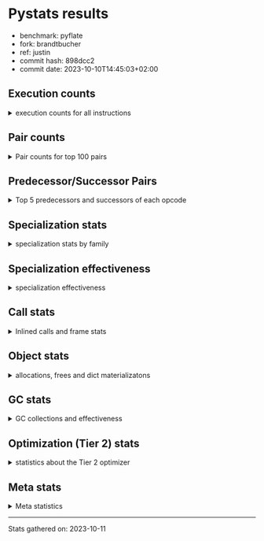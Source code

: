 
# Pystats results

- benchmark: pyflate
- fork: brandtbucher
- ref: justin
- commit hash: 898dcc2
- commit date: 2023-10-10T14:45:03+02:00

## Execution counts

<details>
<summary> execution counts for all instructions </summary>

|Name | Count | Self | Cumulative | Miss ratio | 
|---|---:|---:|---:|---:|
| LOAD_FAST | 661,707,360 | 23.2% | 23.2% |  |
| LOAD_CONST | 200,371,760 | 7.0% | 30.2% |  |
| LOAD_ATTR_INSTANCE_VALUE | 180,149,780 | 6.3% | 36.5% |  |
| POP_JUMP_IF_FALSE | 176,287,320 | 6.2% | 42.6% |  |
| COMPARE_OP_INT | 122,851,360 | 4.3% | 46.9% |  |
| BINARY_OP | 111,935,480 | 3.9% | 50.9% |  |
| TO_BOOL_BOOL | 106,050,240 | 3.7% | 54.6% |  |
| SWAP | 93,940,100 | 3.3% | 57.9% |  |
| STORE_FAST | 93,157,480 | 3.3% | 61.1% |  |
| ENTER_EXECUTOR | 91,897,440 | 3.2% | 64.3% |  |
| LOAD_FAST_LOAD_FAST | 86,335,420 | 3.0% | 67.4% |  |
| COPY | 84,834,340 | 3.0% | 70.3% |  |
| BINARY_OP_SUBTRACT_INT | 73,829,940 | 2.6% | 72.9% |  |
| BINARY_OP_ADD_INT | 69,556,020 | 2.4% | 75.3% |  |
| RETURN_VALUE | 61,843,820 | 2.2% | 77.5% |  |
| POP_JUMP_IF_TRUE | 57,138,000 | 2.0% | 79.5% |  |
| RESUME_CHECK | 56,160,880 | 2.0% | 81.5% | 0.0% |
| CALL_PY_EXACT_ARGS | 56,054,440 | 2.0% | 83.4% |  |
| LOAD_ATTR_METHOD_WITH_VALUES | 50,474,800 | 1.8% | 85.2% |  |
| BINARY_SUBSCR_LIST_INT | 48,346,440 | 1.7% | 86.9% |  |
| CALL_LIST_APPEND | 46,008,660 | 1.6% | 88.5% |  |
| STORE_SUBSCR_LIST_INT | 40,342,080 | 1.4% | 89.9% |  |
| STORE_ATTR_INSTANCE_VALUE | 35,033,780 | 1.2% | 91.1% |  |
| POP_TOP | 31,958,280 | 1.1% | 92.3% |  |
| LOAD_GLOBAL_BUILTIN | 26,929,140 | 0.9% | 93.2% |  |
| CALL_LEN | 22,351,140 | 0.8% | 94.0% |  |
| STORE_FAST_STORE_FAST | 20,240,460 | 0.7% | 94.7% |  |
| FOR_ITER | 20,191,480 | 0.7% | 95.4% |  |
| UNPACK_SEQUENCE_TWO_TUPLE | 20,187,840 | 0.7% | 96.1% |  |
| JUMP_BACKWARD | 20,187,000 | 0.7% | 96.8% |  |
| BINARY_SLICE | 18,264,300 | 0.6% | 97.4% |  |
| RETURN_CONST | 13,728,060 | 0.5% | 97.9% |  |
| UNARY_INVERT | 9,402,480 | 0.3% | 98.3% |  |
| LOAD_ATTR_METHOD_NO_DICT | 8,696,340 | 0.3% | 98.6% |  |
| LOAD_GLOBAL_MODULE | 5,583,760 | 0.2% | 98.8% |  |
| STORE_SLICE | 5,568,180 | 0.2% | 99.0% |  |
| NOP | 5,391,000 | 0.2% | 99.1% |  |
| JUMP_FORWARD | 5,022,600 | 0.2% | 99.3% |  |
| CALL_BUILTIN_O | 4,564,320 | 0.2% | 99.5% |  |
| LOAD_ATTR | 4,053,120 | 0.1% | 99.6% |  |
| TO_BOOL | 4,052,580 | 0.1% | 99.8% |  |
| CALL_METHOD_DESCRIPTOR_FAST | 4,050,800 | 0.1% | 99.9% |  |
| BINARY_SUBSCR | 1,604,260 | 0.1% | 100.0% |  |
| TO_BOOL_INT | 471,920 | 0.0% | 100.0% |  |
| GET_ITER | 184,860 | 0.0% | 100.0% |  |
| FOR_ITER_LIST | 179,300 | 0.0% | 100.0% |  |
| BUILD_LIST | 61,380 | 0.0% | 100.0% |  |
| EXIT_INIT_CHECK | 53,400 | 0.0% | 100.0% |  |
| CALL_ALLOC_AND_ENTER_INIT | 53,400 | 0.0% | 100.0% |  |
| BUILD_TUPLE | 53,280 | 0.0% | 100.0% |  |
| INTERPRETER_EXIT | 52,920 | 0.0% | 100.0% |  |
| BINARY_OP_MULTIPLY_INT | 33,720 | 0.0% | 100.0% |  |
| CALL | 17,100 | 0.0% | 100.0% |  |
| CALL_BUILTIN_CLASS | 12,900 | 0.0% | 100.0% |  |
| CALL_BUILTIN_FAST | 8,760 | 0.0% | 100.0% |  |
| LIST_APPEND | 8,700 | 0.0% | 100.0% |  |
| FOR_ITER_RANGE | 5,900 | 0.0% | 100.0% |  |
| LOAD_GLOBAL | 720 | 0.0% | 100.0% |  |
| COMPARE_OP | 420 | 0.0% | 100.0% |  |
| PUSH_NULL | 360 | 0.0% | 100.0% |  |
| CALL_KW | 360 | 0.0% | 100.0% |  |
| CALL_BUILTIN_FAST_WITH_KEYWORDS | 240 | 0.0% | 100.0% |  |
| LOAD_ATTR_MODULE | 220 | 0.0% | 100.0% |  |
| LOAD_DEREF | 180 | 0.0% | 100.0% |  |
| STORE_ATTR | 160 | 0.0% | 100.0% |  |
| LOAD_FAST_AND_CLEAR | 120 | 0.0% | 100.0% |  |
| CALL_METHOD_DESCRIPTOR_O | 120 | 0.0% | 100.0% |  |
| CALL_METHOD_DESCRIPTOR_NOARGS | 120 | 0.0% | 100.0% |  |
| CALL_ISINSTANCE | 120 | 0.0% | 100.0% |  |
| CALL_FUNCTION_EX | 120 | 0.0% | 100.0% |  |
| LOAD_FAST_CHECK | 60 | 0.0% | 100.0% |  |
| LIST_EXTEND | 60 | 0.0% | 100.0% |  |
| COPY_FREE_VARS | 60 | 0.0% | 100.0% |  |
| COMPARE_OP_STR | 60 | 0.0% | 100.0% |  |
| CALL_INTRINSIC_1 | 60 | 0.0% | 100.0% |  |
| BINARY_OP_SUBTRACT_FLOAT | 60 | 0.0% | 100.0% |  |


</details>

## Pair counts

<details>
<summary> Pair counts for top 100 pairs </summary>

|Pair | Count | Self | Cumulative | 
|---|---:|---:|---:|
| POP_JUMP_IF_FALSE LOAD_FAST | 136,639,200 | 4.8% | 4.8% |
| LOAD_FAST LOAD_ATTR_INSTANCE_VALUE | 129,682,180 | 4.5% | 9.3% |
| LOAD_ATTR_INSTANCE_VALUE LOAD_FAST | 112,454,380 | 3.9% | 13.3% |
| LOAD_FAST TO_BOOL_BOOL | 106,050,120 | 3.7% | 17.0% |
| TO_BOOL_BOOL POP_JUMP_IF_FALSE | 106,034,880 | 3.7% | 20.7% |
| STORE_FAST LOAD_FAST | 72,181,780 | 2.5% | 23.2% |
| COMPARE_OP_INT POP_JUMP_IF_FALSE | 69,780,280 | 2.4% | 25.6% |
| LOAD_FAST LOAD_CONST | 69,100,500 | 2.4% | 28.1% |
| LOAD_FAST COMPARE_OP_INT | 61,122,200 | 2.1% | 30.2% |
| LOAD_CONST BINARY_OP_ADD_INT | 57,944,740 | 2.0% | 32.2% |
| CALL_PY_EXACT_ARGS RESUME_CHECK | 56,054,440 | 2.0% | 34.2% |
| COMPARE_OP_INT POP_JUMP_IF_TRUE | 53,071,080 | 1.9% | 36.0% |
| LOAD_FAST LOAD_ATTR_METHOD_WITH_VALUES | 50,447,940 | 1.8% | 37.8% |
| LOAD_CONST BINARY_OP_SUBTRACT_INT | 45,131,420 | 1.6% | 39.4% |
| POP_JUMP_IF_TRUE ENTER_EXECUTOR | 44,173,680 | 1.5% | 40.9% |
| LOAD_CONST LOAD_FAST | 43,493,120 | 1.5% | 42.5% |
| LOAD_ATTR_METHOD_WITH_VALUES LOAD_FAST | 42,214,540 | 1.5% | 43.9% |
| ENTER_EXECUTOR LOAD_FAST | 37,707,020 | 1.3% | 45.3% |
| ENTER_EXECUTOR CALL_LIST_APPEND | 37,245,060 | 1.3% | 46.6% |
| SWAP STORE_ATTR_INSTANCE_VALUE | 34,758,020 | 1.2% | 47.8% |
| LOAD_FAST BINARY_OP | 34,570,240 | 1.2% | 49.0% |
| LOAD_FAST COPY | 34,548,520 | 1.2% | 50.2% |
| COPY LOAD_ATTR_INSTANCE_VALUE | 34,548,520 | 1.2% | 51.4% |
| LOAD_FAST CALL_PY_EXACT_ARGS | 32,962,500 | 1.2% | 52.6% |
| BINARY_OP_ADD_INT SWAP | 32,330,040 | 1.1% | 53.7% |
| STORE_ATTR_INSTANCE_VALUE LOAD_FAST | 30,705,560 | 1.1% | 54.8% |
| RESUME_CHECK LOAD_CONST | 29,100,920 | 1.0% | 55.8% |
| BINARY_OP_SUBTRACT_INT RETURN_VALUE | 28,917,620 | 1.0% | 56.8% |
| BINARY_OP LOAD_CONST | 28,917,620 | 1.0% | 57.8% |
| LOAD_FAST BINARY_OP_SUBTRACT_INT | 28,664,740 | 1.0% | 58.8% |
| LOAD_GLOBAL_BUILTIN LOAD_FAST | 26,921,280 | 0.9% | 59.8% |
| BINARY_OP LOAD_FAST | 25,140,860 | 0.9% | 60.6% |
| RETURN_VALUE STORE_FAST | 23,366,580 | 0.8% | 61.5% |
| POP_TOP LOAD_FAST | 22,570,560 | 0.8% | 62.2% |
| LOAD_FAST CALL_LEN | 22,351,060 | 0.8% | 63.0% |
| BINARY_OP_ADD_INT STORE_FAST | 21,901,440 | 0.8% | 63.8% |
| CALL_LIST_APPEND ENTER_EXECUTOR | 20,417,420 | 0.7% | 64.5% |
| UNPACK_SEQUENCE_TWO_TUPLE STORE_FAST_STORE_FAST | 20,187,480 | 0.7% | 65.2% |
| JUMP_BACKWARD FOR_ITER | 20,186,400 | 0.7% | 65.9% |
| FOR_ITER UNPACK_SEQUENCE_TWO_TUPLE | 20,186,400 | 0.7% | 66.6% |
| LOAD_FAST_LOAD_FAST BINARY_SUBSCR_LIST_INT | 20,171,100 | 0.7% | 67.3% |
| SWAP SWAP | 20,171,040 | 0.7% | 68.0% |
| SWAP STORE_SUBSCR_LIST_INT | 20,171,040 | 0.7% | 68.7% |
| STORE_SUBSCR_LIST_INT LOAD_FAST_LOAD_FAST | 20,171,040 | 0.7% | 69.4% |
| STORE_SUBSCR_LIST_INT JUMP_BACKWARD | 20,171,040 | 0.7% | 70.2% |
| STORE_FAST_STORE_FAST LOAD_FAST_LOAD_FAST | 20,171,040 | 0.7% | 70.9% |
| LOAD_FAST_LOAD_FAST LOAD_FAST_LOAD_FAST | 20,171,040 | 0.7% | 71.6% |
| LOAD_FAST_LOAD_FAST COPY | 20,171,040 | 0.7% | 72.3% |
| COPY COPY | 20,171,040 | 0.7% | 73.0% |
| COPY BINARY_SUBSCR_LIST_INT | 20,171,040 | 0.7% | 73.7% |
| BINARY_SUBSCR_LIST_INT STORE_SUBSCR_LIST_INT | 20,171,040 | 0.7% | 74.4% |
| BINARY_SUBSCR_LIST_INT LOAD_CONST | 20,171,040 | 0.7% | 75.1% |
| BINARY_OP_SUBTRACT_INT BINARY_OP | 19,524,380 | 0.7% | 75.8% |
| RETURN_VALUE BINARY_OP | 19,515,140 | 0.7% | 76.5% |
| LOAD_FAST LOAD_GLOBAL_BUILTIN | 18,305,400 | 0.6% | 77.1% |
| CALL_LEN COMPARE_OP_INT | 18,298,960 | 0.6% | 77.7% |
| LOAD_FAST LOAD_FAST | 18,287,040 | 0.6% | 78.4% |
| POP_JUMP_IF_FALSE ENTER_EXECUTOR | 18,246,560 | 0.6% | 79.0% |
| CALL_LIST_APPEND LOAD_FAST | 18,120,960 | 0.6% | 79.7% |
| LOAD_CONST COMPARE_OP_INT | 18,032,140 | 0.6% | 80.3% |
| RESUME_CHECK LOAD_FAST_LOAD_FAST | 14,853,320 | 0.5% | 80.8% |
| RETURN_CONST POP_TOP | 13,674,660 | 0.5% | 81.3% |
| LOAD_FAST RETURN_VALUE | 13,507,260 | 0.5% | 81.8% |
| BINARY_OP SWAP | 13,454,040 | 0.5% | 82.2% |
| POP_JUMP_IF_TRUE LOAD_FAST | 12,948,540 | 0.5% | 82.7% |
| BINARY_OP STORE_FAST | 12,844,940 | 0.4% | 83.1% |
| RESUME_CHECK LOAD_FAST | 12,205,440 | 0.4% | 83.6% |
| BINARY_SLICE BINARY_OP | 11,136,360 | 0.4% | 83.9% |
| POP_JUMP_IF_FALSE LOAD_CONST | 10,976,580 | 0.4% | 84.3% |
| LOAD_ATTR_INSTANCE_VALUE STORE_FAST | 10,420,740 | 0.4% | 84.7% |
| BINARY_OP RETURN_VALUE | 10,416,180 | 0.4% | 85.1% |
| ENTER_EXECUTOR STORE_FAST | 10,079,940 | 0.4% | 85.4% |
| SWAP COPY | 9,943,620 | 0.3% | 85.8% |
| COPY COMPARE_OP_INT | 9,943,580 | 0.3% | 86.1% |
| RETURN_VALUE LOAD_FAST | 9,455,400 | 0.3% | 86.4% |
| LOAD_FAST_LOAD_FAST LOAD_ATTR_INSTANCE_VALUE | 9,414,800 | 0.3% | 86.8% |
| LOAD_ATTR_INSTANCE_VALUE COMPARE_OP_INT | 9,410,900 | 0.3% | 87.1% |
| UNARY_INVERT BINARY_OP | 9,402,480 | 0.3% | 87.4% |
| LOAD_ATTR_INSTANCE_VALUE BINARY_OP | 9,402,480 | 0.3% | 87.8% |
| BINARY_OP UNARY_INVERT | 9,402,480 | 0.3% | 88.1% |
| LOAD_FAST_LOAD_FAST LOAD_FAST | 9,261,420 | 0.3% | 88.4% |
| BINARY_OP_SUBTRACT_INT SWAP | 9,144,980 | 0.3% | 88.7% |
| STORE_FAST LOAD_CONST | 9,085,200 | 0.3% | 89.0% |
| LOAD_ATTR_INSTANCE_VALUE CALL_PY_EXACT_ARGS | 9,074,220 | 0.3% | 89.4% |
| LOAD_FAST SWAP | 8,896,740 | 0.3% | 89.7% |
| RETURN_VALUE POP_TOP | 8,896,440 | 0.3% | 90.0% |
| SWAP POP_TOP | 8,896,260 | 0.3% | 90.3% |
| POP_TOP RETURN_VALUE | 8,896,260 | 0.3% | 90.6% |
| LOAD_ATTR_INSTANCE_VALUE SWAP | 8,896,260 | 0.3% | 90.9% |
| LOAD_FAST LOAD_ATTR_METHOD_NO_DICT | 8,696,160 | 0.3% | 91.2% |
| LOAD_ATTR_METHOD_NO_DICT LOAD_FAST | 8,695,440 | 0.3% | 91.5% |
| LOAD_ATTR_INSTANCE_VALUE LOAD_CONST | 8,105,340 | 0.3% | 91.8% |
| LOAD_ATTR_INSTANCE_VALUE LOAD_GLOBAL_BUILTIN | 8,103,120 | 0.3% | 92.1% |
| LOAD_CONST BINARY_OP | 7,670,780 | 0.3% | 92.4% |
| BINARY_OP_ADD_INT BINARY_SLICE | 7,127,580 | 0.2% | 92.6% |
| LOAD_FAST_LOAD_FAST LOAD_CONST | 6,615,060 | 0.2% | 92.8% |
| ENTER_EXECUTOR LOAD_ATTR_INSTANCE_VALUE | 6,504,180 | 0.2% | 93.1% |
| LOAD_CONST LOAD_CONST | 5,573,160 | 0.2% | 93.3% |
| LOAD_CONST BINARY_SLICE | 5,568,540 | 0.2% | 93.5% |
| BINARY_SUBSCR_LIST_INT STORE_FAST | 5,568,240 | 0.2% | 93.7% |


</details>

## Predecessor/Successor Pairs

<details>
<summary> Top 5 predecessors and successors of each opcode </summary>

### BINARY_SLICE

<details>
<summary> Successors and predecessors for BINARY_SLICE </summary>

|Predecessors | Count | Percentage | 
|---|---:|---:|
| BINARY_OP_ADD_INT | 7,127,580 | 39.0% |
| LOAD_CONST | 5,568,540 | 30.5% |
| LOAD_FAST | 5,568,180 | 30.5% |

|Successors | Count | Percentage | 
|---|---:|---:|
| BINARY_OP | 11,136,360 | 61.0% |
| LOAD_FAST | 5,568,180 | 30.5% |
| CALL_LIST_APPEND | 534,360 | 2.9% |
| LOAD_GLOBAL_BUILTIN | 512,520 | 2.8% |
| CALL_BUILTIN_O | 512,520 | 2.8% |


</details>

### STORE_SLICE

<details>
<summary> Successors and predecessors for STORE_SLICE </summary>

|Predecessors | Count | Percentage | 
|---|---:|---:|
| LOAD_CONST | 5,568,180 | 100.0% |

|Successors | Count | Percentage | 
|---|---:|---:|
| RETURN_CONST | 5,568,180 | 100.0% |


</details>

### CACHE

<details>
<summary> Successors and predecessors for CACHE </summary>

|Predecessors | Count | Percentage | 
|---|---:|---:|

|Successors | Count | Percentage | 
|---|---:|---:|
| RESUME_CHECK | 52,920 | 100.0% |


</details>

### BINARY_SUBSCR

<details>
<summary> Successors and predecessors for BINARY_SUBSCR </summary>

|Predecessors | Count | Percentage | 
|---|---:|---:|
| BINARY_OP_ADD_INT | 1,603,740 | 100.0% |
| BINARY_SUBSCR | 400 | 0.0% |
| LOAD_FAST_LOAD_FAST | 60 | 0.0% |
| LOAD_FAST | 60 | 0.0% |

|Successors | Count | Percentage | 
|---|---:|---:|
| SWAP | 1,046,880 | 65.3% |
| COMPARE_OP_INT | 556,860 | 34.7% |
| BINARY_SUBSCR | 400 | 0.0% |
| LOAD_FAST | 60 | 0.0% |
| CALL_LIST_APPEND | 60 | 0.0% |


</details>

### EXIT_INIT_CHECK

<details>
<summary> Successors and predecessors for EXIT_INIT_CHECK </summary>

|Predecessors | Count | Percentage | 
|---|---:|---:|
| RETURN_CONST | 53,400 | 100.0% |

|Successors | Count | Percentage | 
|---|---:|---:|
| RETURN_VALUE | 53,400 | 100.0% |


</details>

### GET_ITER

<details>
<summary> Successors and predecessors for GET_ITER </summary>

|Predecessors | Count | Percentage | 
|---|---:|---:|
| LOAD_ATTR_INSTANCE_VALUE | 178,680 | 96.7% |
| CALL_BUILTIN_CLASS | 5,700 | 3.1% |
| BINARY_SLICE | 360 | 0.2% |
| LOAD_FAST | 120 | 0.1% |

|Successors | Count | Percentage | 
|---|---:|---:|
| FOR_ITER_LIST | 179,100 | 96.9% |
| FOR_ITER_RANGE | 5,640 | 3.1% |
| LOAD_FAST_AND_CLEAR | 60 | 0.0% |
| FOR_ITER | 60 | 0.0% |


</details>

### INTERPRETER_EXIT

<details>
<summary> Successors and predecessors for INTERPRETER_EXIT </summary>

|Predecessors | Count | Percentage | 
|---|---:|---:|
| RETURN_VALUE | 52,920 | 100.0% |

|Successors | Count | Percentage | 
|---|---:|---:|


</details>

### NOP

<details>
<summary> Successors and predecessors for NOP </summary>

|Predecessors | Count | Percentage | 
|---|---:|---:|
| CALL_LIST_APPEND | 5,390,220 | 100.0% |
| POP_JUMP_IF_FALSE | 600 | 0.0% |
| STORE_FAST | 120 | 0.0% |
| POP_TOP | 60 | 0.0% |

|Successors | Count | Percentage | 
|---|---:|---:|
| ENTER_EXECUTOR | 5,390,220 | 100.0% |
| LOAD_FAST | 720 | 0.0% |
| LOAD_DEREF | 60 | 0.0% |


</details>

### POP_TOP

<details>
<summary> Successors and predecessors for POP_TOP </summary>

|Predecessors | Count | Percentage | 
|---|---:|---:|
| RETURN_CONST | 13,674,660 | 42.8% |
| RETURN_VALUE | 8,896,440 | 27.8% |
| SWAP | 8,896,260 | 27.8% |
| POP_JUMP_IF_FALSE | 490,020 | 1.5% |
| POP_JUMP_IF_TRUE | 360 | 0.0% |

|Successors | Count | Percentage | 
|---|---:|---:|
| LOAD_FAST | 22,570,560 | 70.6% |
| RETURN_VALUE | 8,896,260 | 27.8% |
| JUMP_FORWARD | 490,500 | 1.5% |
| RETURN_CONST | 420 | 0.0% |
| LOAD_FAST_LOAD_FAST | 360 | 0.0% |


</details>

### PUSH_NULL

<details>
<summary> Successors and predecessors for PUSH_NULL </summary>

|Predecessors | Count | Percentage | 
|---|---:|---:|
| LOAD_ATTR_MODULE | 220 | 61.1% |
| LOAD_DEREF | 120 | 33.3% |
| LOAD_ATTR | 20 | 5.6% |

|Successors | Count | Percentage | 
|---|---:|---:|
| CALL | 180 | 50.0% |
| LOAD_FAST | 120 | 33.3% |
| LOAD_FAST_CHECK | 60 | 16.7% |


</details>

### RETURN_VALUE

<details>
<summary> Successors and predecessors for RETURN_VALUE </summary>

|Predecessors | Count | Percentage | 
|---|---:|---:|
| BINARY_OP_SUBTRACT_INT | 28,917,620 | 46.8% |
| LOAD_FAST | 13,507,260 | 21.8% |
| BINARY_OP | 10,416,180 | 16.8% |
| POP_TOP | 8,896,260 | 14.4% |
| EXIT_INIT_CHECK | 53,400 | 0.1% |

|Successors | Count | Percentage | 
|---|---:|---:|
| STORE_FAST | 23,366,580 | 37.8% |
| BINARY_OP | 19,515,140 | 31.6% |
| LOAD_FAST | 9,455,400 | 15.3% |
| POP_TOP | 8,896,440 | 14.4% |
| TO_BOOL_INT | 470,460 | 0.8% |


</details>

### TO_BOOL

<details>
<summary> Successors and predecessors for TO_BOOL </summary>

|Predecessors | Count | Percentage | 
|---|---:|---:|
| LOAD_FAST | 4,051,580 | 100.0% |
| TO_BOOL | 980 | 0.0% |
| CALL_LEN | 20 | 0.0% |

|Successors | Count | Percentage | 
|---|---:|---:|
| POP_JUMP_IF_TRUE | 4,051,560 | 100.0% |
| TO_BOOL | 980 | 0.0% |
| TO_BOOL_INT | 40 | 0.0% |


</details>

### UNARY_INVERT

<details>
<summary> Successors and predecessors for UNARY_INVERT </summary>

|Predecessors | Count | Percentage | 
|---|---:|---:|
| BINARY_OP | 9,402,480 | 100.0% |

|Successors | Count | Percentage | 
|---|---:|---:|
| BINARY_OP | 9,402,480 | 100.0% |


</details>

### BINARY_OP

<details>
<summary> Successors and predecessors for BINARY_OP </summary>

|Predecessors | Count | Percentage | 
|---|---:|---:|
| LOAD_FAST | 34,570,240 | 30.9% |
| BINARY_OP_SUBTRACT_INT | 19,524,380 | 17.4% |
| RETURN_VALUE | 19,515,140 | 17.4% |
| BINARY_SLICE | 11,136,360 | 9.9% |
| UNARY_INVERT | 9,402,480 | 8.4% |

|Successors | Count | Percentage | 
|---|---:|---:|
| LOAD_CONST | 28,917,620 | 25.8% |
| LOAD_FAST | 25,140,860 | 22.5% |
| SWAP | 13,454,040 | 12.0% |
| STORE_FAST | 12,844,940 | 11.5% |
| RETURN_VALUE | 10,416,180 | 9.3% |


</details>

### BUILD_LIST

<details>
<summary> Successors and predecessors for BUILD_LIST </summary>

|Predecessors | Count | Percentage | 
|---|---:|---:|
| LOAD_FAST_LOAD_FAST | 53,280 | 86.8% |
| CALL_BUILTIN_CLASS | 6,300 | 10.3% |
| STORE_FAST | 540 | 0.9% |
| RESUME_CHECK | 480 | 0.8% |
| BUILD_TUPLE | 360 | 0.6% |

|Successors | Count | Percentage | 
|---|---:|---:|
| BINARY_OP | 59,940 | 97.7% |
| STORE_FAST | 1,200 | 2.0% |
| SWAP | 60 | 0.1% |
| LOAD_DEREF | 60 | 0.1% |
| LOAD_CONST | 60 | 0.1% |


</details>

### BUILD_TUPLE

<details>
<summary> Successors and predecessors for BUILD_TUPLE </summary>

|Predecessors | Count | Percentage | 
|---|---:|---:|
| LOAD_ATTR_INSTANCE_VALUE | 52,920 | 99.3% |
| LOAD_CONST | 360 | 0.7% |

|Successors | Count | Percentage | 
|---|---:|---:|
| RETURN_VALUE | 52,920 | 99.3% |
| BUILD_LIST | 360 | 0.7% |


</details>

### CALL

<details>
<summary> Successors and predecessors for CALL </summary>

|Predecessors | Count | Percentage | 
|---|---:|---:|
| ENTER_EXECUTOR | 15,300 | 89.5% |
| LOAD_FAST | 840 | 4.9% |
| LOAD_CONST | 300 | 1.8% |
| PUSH_NULL | 180 | 1.1% |
| CALL | 160 | 0.9% |

|Successors | Count | Percentage | 
|---|---:|---:|
| CALL_LIST_APPEND | 15,360 | 89.8% |
| CALL_BUILTIN_CLASS | 540 | 3.2% |
| CALL_PY_EXACT_ARGS | 360 | 2.1% |
| CALL | 160 | 0.9% |
| STORE_FAST | 120 | 0.7% |


</details>

### CALL_FUNCTION_EX

<details>
<summary> Successors and predecessors for CALL_FUNCTION_EX </summary>

|Predecessors | Count | Percentage | 
|---|---:|---:|
| LOAD_FAST | 60 | 50.0% |
| CALL_INTRINSIC_1 | 60 | 50.0% |

|Successors | Count | Percentage | 
|---|---:|---:|
| RESUME_CHECK | 60 | 50.0% |
| COPY_FREE_VARS | 60 | 50.0% |


</details>

### CALL_INTRINSIC_1

<details>
<summary> Successors and predecessors for CALL_INTRINSIC_1 </summary>

|Predecessors | Count | Percentage | 
|---|---:|---:|
| LIST_EXTEND | 60 | 100.0% |

|Successors | Count | Percentage | 
|---|---:|---:|
| CALL_FUNCTION_EX | 60 | 100.0% |


</details>

### CALL_KW

<details>
<summary> Successors and predecessors for CALL_KW </summary>

|Predecessors | Count | Percentage | 
|---|---:|---:|
| LOAD_CONST | 360 | 100.0% |

|Successors | Count | Percentage | 
|---|---:|---:|
| POP_TOP | 360 | 100.0% |


</details>

### COMPARE_OP

<details>
<summary> Successors and predecessors for COMPARE_OP </summary>

|Predecessors | Count | Percentage | 
|---|---:|---:|
| LOAD_CONST | 280 | 66.7% |
| COPY | 40 | 9.5% |
| COMPARE_OP | 40 | 9.5% |
| CALL_BUILTIN_O | 40 | 9.5% |
| CALL_LEN | 20 | 4.8% |

|Successors | Count | Percentage | 
|---|---:|---:|
| POP_JUMP_IF_FALSE | 180 | 42.9% |
| COMPARE_OP_INT | 180 | 42.9% |
| COMPARE_OP | 40 | 9.5% |
| COMPARE_OP_STR | 20 | 4.8% |


</details>

### COPY

<details>
<summary> Successors and predecessors for COPY </summary>

|Predecessors | Count | Percentage | 
|---|---:|---:|
| LOAD_FAST | 34,548,520 | 40.7% |
| LOAD_FAST_LOAD_FAST | 20,171,040 | 23.8% |
| COPY | 20,171,040 | 23.8% |
| SWAP | 9,943,620 | 11.7% |
| RETURN_VALUE | 60 | 0.0% |

|Successors | Count | Percentage | 
|---|---:|---:|
| LOAD_ATTR_INSTANCE_VALUE | 34,548,520 | 40.7% |
| COPY | 20,171,040 | 23.8% |
| BINARY_SUBSCR_LIST_INT | 20,171,040 | 23.8% |
| COMPARE_OP_INT | 9,943,580 | 11.7% |
| STORE_FAST_STORE_FAST | 60 | 0.0% |


</details>

### COPY_FREE_VARS

<details>
<summary> Successors and predecessors for COPY_FREE_VARS </summary>

|Predecessors | Count | Percentage | 
|---|---:|---:|
| CALL_FUNCTION_EX | 60 | 100.0% |

|Successors | Count | Percentage | 
|---|---:|---:|
| RESUME_CHECK | 60 | 100.0% |


</details>

### ENTER_EXECUTOR

<details>
<summary> Successors and predecessors for ENTER_EXECUTOR </summary>

|Predecessors | Count | Percentage | 
|---|---:|---:|
| POP_JUMP_IF_TRUE | 44,173,680 | 48.1% |
| CALL_LIST_APPEND | 20,417,420 | 22.2% |
| POP_JUMP_IF_FALSE | 18,246,560 | 19.9% |
| NOP | 5,390,220 | 5.9% |
| STORE_FAST | 3,611,960 | 3.9% |

|Successors | Count | Percentage | 
|---|---:|---:|
| LOAD_FAST | 37,707,020 | 41.0% |
| CALL_LIST_APPEND | 37,245,060 | 40.5% |
| STORE_FAST | 10,079,940 | 11.0% |
| LOAD_ATTR_INSTANCE_VALUE | 6,504,180 | 7.1% |
| LOAD_CONST | 177,960 | 0.2% |


</details>

### FOR_ITER

<details>
<summary> Successors and predecessors for FOR_ITER </summary>

|Predecessors | Count | Percentage | 
|---|---:|---:|
| JUMP_BACKWARD | 20,186,400 | 100.0% |
| FOR_ITER | 4,960 | 0.0% |
| SWAP | 60 | 0.0% |
| GET_ITER | 60 | 0.0% |

|Successors | Count | Percentage | 
|---|---:|---:|
| UNPACK_SEQUENCE_TWO_TUPLE | 20,186,400 | 100.0% |
| FOR_ITER | 4,960 | 0.0% |
| STORE_FAST | 60 | 0.0% |
| LOAD_FAST | 60 | 0.0% |


</details>

### JUMP_BACKWARD

<details>
<summary> Successors and predecessors for JUMP_BACKWARD </summary>

|Predecessors | Count | Percentage | 
|---|---:|---:|
| STORE_SUBSCR_LIST_INT | 20,171,040 | 99.9% |
| LIST_APPEND | 8,700 | 0.0% |
| POP_JUMP_IF_TRUE | 6,660 | 0.0% |
| STORE_FAST | 280 | 0.0% |
| CALL_LIST_APPEND | 220 | 0.0% |

|Successors | Count | Percentage | 
|---|---:|---:|
| FOR_ITER | 20,186,400 | 100.0% |
| FOR_ITER_RANGE | 260 | 0.0% |
| FOR_ITER_LIST | 200 | 0.0% |
| LOAD_FAST | 60 | 0.0% |
| ENTER_EXECUTOR | 60 | 0.0% |


</details>

### JUMP_FORWARD

<details>
<summary> Successors and predecessors for JUMP_FORWARD </summary>

|Predecessors | Count | Percentage | 
|---|---:|---:|
| POP_JUMP_IF_FALSE | 4,019,100 | 80.0% |
| STORE_FAST | 512,580 | 10.2% |
| POP_TOP | 490,500 | 9.8% |
| ENTER_EXECUTOR | 420 | 0.0% |

|Successors | Count | Percentage | 
|---|---:|---:|
| LOAD_FAST | 5,022,360 | 100.0% |
| LOAD_CONST | 60 | 0.0% |
| JUMP_BACKWARD | 60 | 0.0% |
| BUILD_LIST | 60 | 0.0% |
| LOAD_GLOBAL_MODULE | 40 | 0.0% |


</details>

### LIST_APPEND

<details>
<summary> Successors and predecessors for LIST_APPEND </summary>

|Predecessors | Count | Percentage | 
|---|---:|---:|
| CALL_BUILTIN_FAST | 8,700 | 100.0% |

|Successors | Count | Percentage | 
|---|---:|---:|
| JUMP_BACKWARD | 8,700 | 100.0% |


</details>

### LIST_EXTEND

<details>
<summary> Successors and predecessors for LIST_EXTEND </summary>

|Predecessors | Count | Percentage | 
|---|---:|---:|
| LOAD_DEREF | 60 | 100.0% |

|Successors | Count | Percentage | 
|---|---:|---:|
| CALL_INTRINSIC_1 | 60 | 100.0% |


</details>

### LOAD_ATTR

<details>
<summary> Successors and predecessors for LOAD_ATTR </summary>

|Predecessors | Count | Percentage | 
|---|---:|---:|
| LOAD_ATTR_INSTANCE_VALUE | 4,050,740 | 99.9% |
| LOAD_ATTR | 1,060 | 0.0% |
| LOAD_GLOBAL_MODULE | 800 | 0.0% |
| LOAD_FAST | 440 | 0.0% |
| LOAD_CONST | 40 | 0.0% |

|Successors | Count | Percentage | 
|---|---:|---:|
| LOAD_FAST | 4,050,740 | 99.9% |
| LOAD_ATTR | 1,060 | 0.0% |
| LOAD_CONST | 420 | 0.0% |
| LOAD_FAST_LOAD_FAST | 360 | 0.0% |
| LOAD_ATTR_METHOD_WITH_VALUES | 220 | 0.0% |


</details>

### LOAD_CONST

<details>
<summary> Successors and predecessors for LOAD_CONST </summary>

|Predecessors | Count | Percentage | 
|---|---:|---:|
| LOAD_FAST | 69,100,500 | 34.5% |
| RESUME_CHECK | 29,100,920 | 14.5% |
| BINARY_OP | 28,917,620 | 14.4% |
| BINARY_SUBSCR_LIST_INT | 20,171,040 | 10.1% |
| POP_JUMP_IF_FALSE | 10,976,580 | 5.5% |

|Successors | Count | Percentage | 
|---|---:|---:|
| BINARY_OP_ADD_INT | 57,944,740 | 28.9% |
| BINARY_OP_SUBTRACT_INT | 45,131,420 | 22.5% |
| LOAD_FAST | 43,493,120 | 21.7% |
| COMPARE_OP_INT | 18,032,140 | 9.0% |
| BINARY_OP | 7,670,780 | 3.8% |


</details>

### LOAD_DEREF

<details>
<summary> Successors and predecessors for LOAD_DEREF </summary>

|Predecessors | Count | Percentage | 
|---|---:|---:|
| RESUME_CHECK | 60 | 33.3% |
| NOP | 60 | 33.3% |
| BUILD_LIST | 60 | 33.3% |

|Successors | Count | Percentage | 
|---|---:|---:|
| PUSH_NULL | 120 | 66.7% |
| LIST_EXTEND | 60 | 33.3% |


</details>

### LOAD_FAST

<details>
<summary> Successors and predecessors for LOAD_FAST </summary>

|Predecessors | Count | Percentage | 
|---|---:|---:|
| POP_JUMP_IF_FALSE | 136,639,200 | 20.6% |
| LOAD_ATTR_INSTANCE_VALUE | 112,454,380 | 17.0% |
| STORE_FAST | 72,181,780 | 10.9% |
| LOAD_CONST | 43,493,120 | 6.6% |
| LOAD_ATTR_METHOD_WITH_VALUES | 42,214,540 | 6.4% |

|Successors | Count | Percentage | 
|---|---:|---:|
| LOAD_ATTR_INSTANCE_VALUE | 129,682,180 | 19.6% |
| TO_BOOL_BOOL | 106,050,120 | 16.0% |
| LOAD_CONST | 69,100,500 | 10.4% |
| COMPARE_OP_INT | 61,122,200 | 9.2% |
| LOAD_ATTR_METHOD_WITH_VALUES | 50,447,940 | 7.6% |


</details>

### LOAD_FAST_AND_CLEAR

<details>
<summary> Successors and predecessors for LOAD_FAST_AND_CLEAR </summary>

|Predecessors | Count | Percentage | 
|---|---:|---:|
| LOAD_FAST_AND_CLEAR | 60 | 50.0% |
| GET_ITER | 60 | 50.0% |

|Successors | Count | Percentage | 
|---|---:|---:|
| SWAP | 60 | 50.0% |
| LOAD_FAST_AND_CLEAR | 60 | 50.0% |


</details>

### LOAD_FAST_CHECK

<details>
<summary> Successors and predecessors for LOAD_FAST_CHECK </summary>

|Predecessors | Count | Percentage | 
|---|---:|---:|
| PUSH_NULL | 60 | 100.0% |

|Successors | Count | Percentage | 
|---|---:|---:|
| CALL_BUILTIN_FAST_WITH_KEYWORDS | 40 | 66.7% |
| CALL | 20 | 33.3% |


</details>

### LOAD_FAST_LOAD_FAST

<details>
<summary> Successors and predecessors for LOAD_FAST_LOAD_FAST </summary>

|Predecessors | Count | Percentage | 
|---|---:|---:|
| STORE_SUBSCR_LIST_INT | 20,171,040 | 23.4% |
| STORE_FAST_STORE_FAST | 20,171,040 | 23.4% |
| LOAD_FAST_LOAD_FAST | 20,171,040 | 23.4% |
| RESUME_CHECK | 14,853,320 | 17.2% |
| BINARY_OP | 5,568,180 | 6.4% |

|Successors | Count | Percentage | 
|---|---:|---:|
| BINARY_SUBSCR_LIST_INT | 20,171,100 | 23.4% |
| LOAD_FAST_LOAD_FAST | 20,171,040 | 23.4% |
| COPY | 20,171,040 | 23.4% |
| LOAD_ATTR_INSTANCE_VALUE | 9,414,800 | 10.9% |
| LOAD_FAST | 9,261,420 | 10.7% |


</details>

### LOAD_GLOBAL

<details>
<summary> Successors and predecessors for LOAD_GLOBAL </summary>

|Predecessors | Count | Percentage | 
|---|---:|---:|
| STORE_FAST | 280 | 38.9% |
| POP_JUMP_IF_FALSE | 80 | 11.1% |
| RESUME_CHECK | 60 | 8.3% |
| LOAD_GLOBAL_BUILTIN | 60 | 8.3% |
| LOAD_FAST | 60 | 8.3% |

|Successors | Count | Percentage | 
|---|---:|---:|
| LOAD_GLOBAL_BUILTIN | 440 | 61.1% |
| LOAD_GLOBAL_MODULE | 260 | 36.1% |
| LOAD_ATTR | 20 | 2.8% |


</details>

### POP_JUMP_IF_FALSE

<details>
<summary> Successors and predecessors for POP_JUMP_IF_FALSE </summary>

|Predecessors | Count | Percentage | 
|---|---:|---:|
| TO_BOOL_BOOL | 106,034,880 | 60.1% |
| COMPARE_OP_INT | 69,780,280 | 39.6% |
| TO_BOOL_INT | 471,920 | 0.3% |
| COMPARE_OP | 180 | 0.0% |
| COMPARE_OP_STR | 60 | 0.0% |

|Successors | Count | Percentage | 
|---|---:|---:|
| LOAD_FAST | 136,639,200 | 77.5% |
| ENTER_EXECUTOR | 18,246,560 | 10.4% |
| LOAD_CONST | 10,976,580 | 6.2% |
| RETURN_CONST | 4,051,620 | 2.3% |
| JUMP_FORWARD | 4,019,100 | 2.3% |


</details>

### POP_JUMP_IF_TRUE

<details>
<summary> Successors and predecessors for POP_JUMP_IF_TRUE </summary>

|Predecessors | Count | Percentage | 
|---|---:|---:|
| COMPARE_OP_INT | 53,071,080 | 92.9% |
| TO_BOOL | 4,051,560 | 7.1% |
| TO_BOOL_BOOL | 15,360 | 0.0% |

|Successors | Count | Percentage | 
|---|---:|---:|
| ENTER_EXECUTOR | 44,173,680 | 77.3% |
| LOAD_FAST | 12,948,540 | 22.7% |
| LOAD_GLOBAL_MODULE | 8,740 | 0.0% |
| JUMP_BACKWARD | 6,660 | 0.0% |
| POP_TOP | 360 | 0.0% |


</details>

### RETURN_CONST

<details>
<summary> Successors and predecessors for RETURN_CONST </summary>

|Predecessors | Count | Percentage | 
|---|---:|---:|
| STORE_SLICE | 5,568,180 | 40.6% |
| STORE_ATTR_INSTANCE_VALUE | 4,107,120 | 29.9% |
| POP_JUMP_IF_FALSE | 4,051,620 | 29.5% |
| ENTER_EXECUTOR | 720 | 0.0% |
| POP_TOP | 420 | 0.0% |

|Successors | Count | Percentage | 
|---|---:|---:|
| POP_TOP | 13,674,660 | 99.6% |
| EXIT_INIT_CHECK | 53,400 | 0.4% |


</details>

### STORE_ATTR

<details>
<summary> Successors and predecessors for STORE_ATTR </summary>

|Predecessors | Count | Percentage | 
|---|---:|---:|
| LOAD_FAST | 140 | 87.5% |
| LOAD_FAST_LOAD_FAST | 20 | 12.5% |

|Successors | Count | Percentage | 
|---|---:|---:|
| STORE_ATTR_INSTANCE_VALUE | 160 | 100.0% |


</details>

### STORE_FAST

<details>
<summary> Successors and predecessors for STORE_FAST </summary>

|Predecessors | Count | Percentage | 
|---|---:|---:|
| RETURN_VALUE | 23,366,580 | 25.1% |
| BINARY_OP_ADD_INT | 21,901,440 | 23.5% |
| BINARY_OP | 12,844,940 | 13.8% |
| LOAD_ATTR_INSTANCE_VALUE | 10,420,740 | 11.2% |
| ENTER_EXECUTOR | 10,079,940 | 10.8% |

|Successors | Count | Percentage | 
|---|---:|---:|
| LOAD_FAST | 72,181,780 | 77.5% |
| LOAD_CONST | 9,085,200 | 9.8% |
| LOAD_GLOBAL_MODULE | 5,390,940 | 5.8% |
| ENTER_EXECUTOR | 3,611,960 | 3.9% |
| LOAD_FAST_LOAD_FAST | 2,367,840 | 2.5% |


</details>

### STORE_FAST_STORE_FAST

<details>
<summary> Successors and predecessors for STORE_FAST_STORE_FAST </summary>

|Predecessors | Count | Percentage | 
|---|---:|---:|
| UNPACK_SEQUENCE_TWO_TUPLE | 20,187,480 | 99.7% |
| LOAD_FAST_LOAD_FAST | 52,920 | 0.3% |
| COPY | 60 | 0.0% |

|Successors | Count | Percentage | 
|---|---:|---:|
| LOAD_FAST_LOAD_FAST | 20,171,040 | 99.7% |
| LOAD_FAST | 69,360 | 0.3% |
| BUILD_LIST | 60 | 0.0% |


</details>

### SWAP

<details>
<summary> Successors and predecessors for SWAP </summary>

|Predecessors | Count | Percentage | 
|---|---:|---:|
| BINARY_OP_ADD_INT | 32,330,040 | 34.4% |
| SWAP | 20,171,040 | 21.5% |
| BINARY_OP | 13,454,040 | 14.3% |
| BINARY_OP_SUBTRACT_INT | 9,144,980 | 9.7% |
| LOAD_FAST | 8,896,740 | 9.5% |

|Successors | Count | Percentage | 
|---|---:|---:|
| STORE_ATTR_INSTANCE_VALUE | 34,758,020 | 37.0% |
| SWAP | 20,171,040 | 21.5% |
| STORE_SUBSCR_LIST_INT | 20,171,040 | 21.5% |
| COPY | 9,943,620 | 10.6% |
| POP_TOP | 8,896,260 | 9.5% |


</details>

### BINARY_OP_ADD_INT

<details>
<summary> Successors and predecessors for BINARY_OP_ADD_INT </summary>

|Predecessors | Count | Percentage | 
|---|---:|---:|
| LOAD_CONST | 57,944,740 | 83.3% |
| CALL_LEN | 4,051,560 | 5.8% |
| CALL_BUILTIN_O | 4,051,560 | 5.8% |
| BINARY_OP | 3,506,000 | 5.0% |
| ENTER_EXECUTOR | 2,160 | 0.0% |

|Successors | Count | Percentage | 
|---|---:|---:|
| SWAP | 32,330,040 | 46.5% |
| STORE_FAST | 21,901,440 | 31.5% |
| BINARY_SLICE | 7,127,580 | 10.2% |
| LOAD_CONST | 5,568,180 | 8.0% |
| BINARY_SUBSCR | 1,603,740 | 2.3% |


</details>

### BINARY_OP_MULTIPLY_INT

<details>
<summary> Successors and predecessors for BINARY_OP_MULTIPLY_INT </summary>

|Predecessors | Count | Percentage | 
|---|---:|---:|
| LOAD_CONST | 33,720 | 100.0% |

|Successors | Count | Percentage | 
|---|---:|---:|
| LOAD_CONST | 33,720 | 100.0% |


</details>

### BINARY_OP_SUBTRACT_FLOAT

<details>
<summary> Successors and predecessors for BINARY_OP_SUBTRACT_FLOAT </summary>

|Predecessors | Count | Percentage | 
|---|---:|---:|
| LOAD_FAST | 40 | 66.7% |
| BINARY_OP | 20 | 33.3% |

|Successors | Count | Percentage | 
|---|---:|---:|
| STORE_FAST | 60 | 100.0% |


</details>

### BINARY_OP_SUBTRACT_INT

<details>
<summary> Successors and predecessors for BINARY_OP_SUBTRACT_INT </summary>

|Predecessors | Count | Percentage | 
|---|---:|---:|
| LOAD_CONST | 45,131,420 | 61.1% |
| LOAD_FAST | 28,664,740 | 38.8% |
| BINARY_OP_SUBTRACT_INT | 33,720 | 0.0% |
| CALL_BUILTIN_O | 40 | 0.0% |
| BINARY_OP | 20 | 0.0% |

|Successors | Count | Percentage | 
|---|---:|---:|
| RETURN_VALUE | 28,917,620 | 39.2% |
| BINARY_OP | 19,524,380 | 26.4% |
| SWAP | 9,144,980 | 12.4% |
| COMPARE_OP_INT | 5,390,340 | 7.3% |
| CALL_PY_EXACT_ARGS | 5,390,220 | 7.3% |


</details>

### BINARY_SUBSCR_LIST_INT

<details>
<summary> Successors and predecessors for BINARY_SUBSCR_LIST_INT </summary>

|Predecessors | Count | Percentage | 
|---|---:|---:|
| LOAD_FAST_LOAD_FAST | 20,171,100 | 41.7% |
| COPY | 20,171,040 | 41.7% |
| BINARY_OP_SUBTRACT_INT | 5,390,220 | 11.1% |
| LOAD_CONST | 2,258,160 | 4.7% |
| LOAD_FAST | 177,960 | 0.4% |

|Successors | Count | Percentage | 
|---|---:|---:|
| STORE_SUBSCR_LIST_INT | 20,171,040 | 41.7% |
| LOAD_CONST | 20,171,040 | 41.7% |
| STORE_FAST | 5,568,240 | 11.5% |
| LOAD_FAST | 2,079,840 | 4.3% |
| CALL_LIST_APPEND | 177,960 | 0.4% |


</details>

### CALL_ALLOC_AND_ENTER_INIT

<details>
<summary> Successors and predecessors for CALL_ALLOC_AND_ENTER_INIT </summary>

|Predecessors | Count | Percentage | 
|---|---:|---:|
| ENTER_EXECUTOR | 52,680 | 98.7% |
| LOAD_FAST_LOAD_FAST | 360 | 0.7% |
| LOAD_FAST | 320 | 0.6% |
| CALL | 40 | 0.1% |

|Successors | Count | Percentage | 
|---|---:|---:|
| RESUME_CHECK | 53,400 | 100.0% |


</details>

### CALL_BUILTIN_CLASS

<details>
<summary> Successors and predecessors for CALL_BUILTIN_CLASS </summary>

|Predecessors | Count | Percentage | 
|---|---:|---:|
| BINARY_OP | 6,300 | 48.8% |
| LOAD_CONST | 4,660 | 36.1% |
| LOAD_FAST | 960 | 7.4% |
| CALL | 540 | 4.2% |
| LOAD_FAST_LOAD_FAST | 360 | 2.8% |

|Successors | Count | Percentage | 
|---|---:|---:|
| BUILD_LIST | 6,300 | 48.8% |
| GET_ITER | 5,700 | 44.2% |
| LOAD_FAST | 720 | 5.6% |
| STORE_FAST | 120 | 0.9% |
| CALL_BUILTIN_CLASS | 40 | 0.3% |


</details>

### CALL_BUILTIN_FAST

<details>
<summary> Successors and predecessors for CALL_BUILTIN_FAST </summary>

|Predecessors | Count | Percentage | 
|---|---:|---:|
| LOAD_FAST | 8,760 | 100.0% |

|Successors | Count | Percentage | 
|---|---:|---:|
| LIST_APPEND | 8,700 | 99.3% |
| CALL | 60 | 0.7% |


</details>

### CALL_BUILTIN_FAST_WITH_KEYWORDS

<details>
<summary> Successors and predecessors for CALL_BUILTIN_FAST_WITH_KEYWORDS </summary>

|Predecessors | Count | Percentage | 
|---|---:|---:|
| LOAD_FAST | 80 | 33.3% |
| CALL | 80 | 33.3% |
| LOAD_FAST_CHECK | 40 | 16.7% |
| LOAD_CONST | 40 | 16.7% |

|Successors | Count | Percentage | 
|---|---:|---:|
| STORE_FAST | 60 | 25.0% |
| LOAD_CONST | 60 | 25.0% |
| CALL | 60 | 25.0% |
| LOAD_ATTR_METHOD_NO_DICT | 40 | 16.7% |
| LOAD_ATTR | 20 | 8.3% |


</details>

### CALL_BUILTIN_O

<details>
<summary> Successors and predecessors for CALL_BUILTIN_O </summary>

|Predecessors | Count | Percentage | 
|---|---:|---:|
| LOAD_FAST | 4,051,560 | 88.8% |
| BINARY_SLICE | 512,520 | 11.2% |
| LOAD_CONST | 160 | 0.0% |
| CALL | 80 | 0.0% |

|Successors | Count | Percentage | 
|---|---:|---:|
| BINARY_OP_ADD_INT | 4,051,560 | 88.8% |
| LOAD_CONST | 512,520 | 11.2% |
| COMPARE_OP_INT | 80 | 0.0% |
| LOAD_FAST | 60 | 0.0% |
| COMPARE_OP | 40 | 0.0% |


</details>

### CALL_ISINSTANCE

<details>
<summary> Successors and predecessors for CALL_ISINSTANCE </summary>

|Predecessors | Count | Percentage | 
|---|---:|---:|
| LOAD_GLOBAL_MODULE | 120 | 100.0% |

|Successors | Count | Percentage | 
|---|---:|---:|
| TO_BOOL_BOOL | 120 | 100.0% |


</details>

### CALL_LEN

<details>
<summary> Successors and predecessors for CALL_LEN </summary>

|Predecessors | Count | Percentage | 
|---|---:|---:|
| LOAD_FAST | 22,351,060 | 100.0% |
| CALL | 80 | 0.0% |

|Successors | Count | Percentage | 
|---|---:|---:|
| COMPARE_OP_INT | 18,298,960 | 81.9% |
| BINARY_OP_ADD_INT | 4,051,560 | 18.1% |
| STORE_FAST | 360 | 0.0% |
| LOAD_CONST | 60 | 0.0% |
| BINARY_OP | 60 | 0.0% |


</details>

### CALL_LIST_APPEND

<details>
<summary> Successors and predecessors for CALL_LIST_APPEND </summary>

|Predecessors | Count | Percentage | 
|---|---:|---:|
| ENTER_EXECUTOR | 37,245,060 | 81.0% |
| LOAD_FAST | 5,390,580 | 11.7% |
| BINARY_OP | 2,592,360 | 5.6% |
| BINARY_SLICE | 534,360 | 1.2% |
| BINARY_SUBSCR_LIST_INT | 177,960 | 0.4% |

|Successors | Count | Percentage | 
|---|---:|---:|
| ENTER_EXECUTOR | 20,417,420 | 44.4% |
| LOAD_FAST | 18,120,960 | 39.4% |
| NOP | 5,390,220 | 11.7% |
| LOAD_CONST | 2,079,840 | 4.5% |
| JUMP_BACKWARD | 220 | 0.0% |


</details>

### CALL_METHOD_DESCRIPTOR_FAST

<details>
<summary> Successors and predecessors for CALL_METHOD_DESCRIPTOR_FAST </summary>

|Predecessors | Count | Percentage | 
|---|---:|---:|
| LOAD_FAST | 4,050,740 | 100.0% |
| LOAD_CONST | 40 | 0.0% |
| CALL | 20 | 0.0% |

|Successors | Count | Percentage | 
|---|---:|---:|
| STORE_FAST | 4,050,740 | 100.0% |
| POP_TOP | 60 | 0.0% |


</details>

### CALL_METHOD_DESCRIPTOR_NOARGS

<details>
<summary> Successors and predecessors for CALL_METHOD_DESCRIPTOR_NOARGS </summary>

|Predecessors | Count | Percentage | 
|---|---:|---:|
| LOAD_ATTR_METHOD_NO_DICT | 40 | 33.3% |
| LOAD_ATTR | 40 | 33.3% |
| CALL | 40 | 33.3% |

|Successors | Count | Percentage | 
|---|---:|---:|
| POP_TOP | 60 | 50.0% |
| LOAD_CONST | 60 | 50.0% |


</details>

### CALL_METHOD_DESCRIPTOR_O

<details>
<summary> Successors and predecessors for CALL_METHOD_DESCRIPTOR_O </summary>

|Predecessors | Count | Percentage | 
|---|---:|---:|
| LOAD_FAST | 80 | 66.7% |
| CALL | 40 | 33.3% |

|Successors | Count | Percentage | 
|---|---:|---:|
| RETURN_VALUE | 60 | 50.0% |
| LOAD_FAST | 60 | 50.0% |


</details>

### CALL_PY_EXACT_ARGS

<details>
<summary> Successors and predecessors for CALL_PY_EXACT_ARGS </summary>

|Predecessors | Count | Percentage | 
|---|---:|---:|
| LOAD_FAST | 32,962,500 | 58.8% |
| LOAD_ATTR_INSTANCE_VALUE | 9,074,220 | 16.2% |
| BINARY_OP_SUBTRACT_INT | 5,390,220 | 9.6% |
| LOAD_CONST | 4,386,480 | 7.8% |
| LOAD_ATTR_METHOD_WITH_VALUES | 4,051,540 | 7.2% |

|Successors | Count | Percentage | 
|---|---:|---:|
| RESUME_CHECK | 56,054,440 | 100.0% |


</details>

### COMPARE_OP_INT

<details>
<summary> Successors and predecessors for COMPARE_OP_INT </summary>

|Predecessors | Count | Percentage | 
|---|---:|---:|
| LOAD_FAST | 61,122,200 | 49.8% |
| CALL_LEN | 18,298,960 | 14.9% |
| LOAD_CONST | 18,032,140 | 14.7% |
| COPY | 9,943,580 | 8.1% |
| LOAD_ATTR_INSTANCE_VALUE | 9,410,900 | 7.7% |

|Successors | Count | Percentage | 
|---|---:|---:|
| POP_JUMP_IF_FALSE | 69,780,280 | 56.8% |
| POP_JUMP_IF_TRUE | 53,071,080 | 43.2% |


</details>

### COMPARE_OP_STR

<details>
<summary> Successors and predecessors for COMPARE_OP_STR </summary>

|Predecessors | Count | Percentage | 
|---|---:|---:|
| LOAD_CONST | 40 | 66.7% |
| COMPARE_OP | 20 | 33.3% |

|Successors | Count | Percentage | 
|---|---:|---:|
| POP_JUMP_IF_FALSE | 60 | 100.0% |


</details>

### FOR_ITER_LIST

<details>
<summary> Successors and predecessors for FOR_ITER_LIST </summary>

|Predecessors | Count | Percentage | 
|---|---:|---:|
| GET_ITER | 179,100 | 99.9% |
| JUMP_BACKWARD | 200 | 0.1% |

|Successors | Count | Percentage | 
|---|---:|---:|
| STORE_FAST | 178,920 | 99.8% |
| UNPACK_SEQUENCE_TWO_TUPLE | 360 | 0.2% |
| LOAD_FAST | 20 | 0.0% |


</details>

### FOR_ITER_RANGE

<details>
<summary> Successors and predecessors for FOR_ITER_RANGE </summary>

|Predecessors | Count | Percentage | 
|---|---:|---:|
| GET_ITER | 5,640 | 95.6% |
| JUMP_BACKWARD | 260 | 4.4% |

|Successors | Count | Percentage | 
|---|---:|---:|
| STORE_FAST | 5,820 | 98.6% |
| LOAD_GLOBAL_MODULE | 40 | 0.7% |
| LOAD_GLOBAL | 20 | 0.3% |
| BUILD_LIST | 20 | 0.3% |


</details>

### LOAD_ATTR_INSTANCE_VALUE

<details>
<summary> Successors and predecessors for LOAD_ATTR_INSTANCE_VALUE </summary>

|Predecessors | Count | Percentage | 
|---|---:|---:|
| LOAD_FAST | 129,682,180 | 72.0% |
| COPY | 34,548,520 | 19.2% |
| LOAD_FAST_LOAD_FAST | 9,414,800 | 5.2% |
| ENTER_EXECUTOR | 6,504,180 | 3.6% |
| LOAD_ATTR | 100 | 0.0% |

|Successors | Count | Percentage | 
|---|---:|---:|
| LOAD_FAST | 112,454,380 | 62.4% |
| STORE_FAST | 10,420,740 | 5.8% |
| COMPARE_OP_INT | 9,410,900 | 5.2% |
| BINARY_OP | 9,402,480 | 5.2% |
| CALL_PY_EXACT_ARGS | 9,074,220 | 5.0% |


</details>

### LOAD_ATTR_METHOD_NO_DICT

<details>
<summary> Successors and predecessors for LOAD_ATTR_METHOD_NO_DICT </summary>

|Predecessors | Count | Percentage | 
|---|---:|---:|
| LOAD_FAST | 8,696,160 | 100.0% |
| LOAD_CONST | 80 | 0.0% |
| LOAD_ATTR | 60 | 0.0% |
| CALL_BUILTIN_FAST_WITH_KEYWORDS | 40 | 0.0% |

|Successors | Count | Percentage | 
|---|---:|---:|
| LOAD_FAST | 8,695,440 | 100.0% |
| LOAD_GLOBAL_MODULE | 780 | 0.0% |
| LOAD_FAST_LOAD_FAST | 60 | 0.0% |
| CALL_METHOD_DESCRIPTOR_NOARGS | 40 | 0.0% |
| CALL | 20 | 0.0% |


</details>

### LOAD_ATTR_METHOD_WITH_VALUES

<details>
<summary> Successors and predecessors for LOAD_ATTR_METHOD_WITH_VALUES </summary>

|Predecessors | Count | Percentage | 
|---|---:|---:|
| LOAD_FAST | 50,447,940 | 99.9% |
| LOAD_FAST_LOAD_FAST | 26,640 | 0.1% |
| LOAD_ATTR | 220 | 0.0% |

|Successors | Count | Percentage | 
|---|---:|---:|
| LOAD_FAST | 42,214,540 | 83.6% |
| LOAD_CONST | 4,208,680 | 8.3% |
| CALL_PY_EXACT_ARGS | 4,051,540 | 8.0% |
| CALL | 40 | 0.0% |


</details>

### LOAD_ATTR_MODULE

<details>
<summary> Successors and predecessors for LOAD_ATTR_MODULE </summary>

|Predecessors | Count | Percentage | 
|---|---:|---:|
| LOAD_GLOBAL_MODULE | 140 | 63.6% |
| LOAD_ATTR | 80 | 36.4% |

|Successors | Count | Percentage | 
|---|---:|---:|
| PUSH_NULL | 220 | 100.0% |


</details>

### LOAD_GLOBAL_BUILTIN

<details>
<summary> Successors and predecessors for LOAD_GLOBAL_BUILTIN </summary>

|Predecessors | Count | Percentage | 
|---|---:|---:|
| LOAD_FAST | 18,305,400 | 68.0% |
| LOAD_ATTR_INSTANCE_VALUE | 8,103,120 | 30.1% |
| BINARY_SLICE | 512,520 | 1.9% |
| STORE_FAST | 5,780 | 0.0% |
| LOAD_GLOBAL_BUILTIN | 840 | 0.0% |

|Successors | Count | Percentage | 
|---|---:|---:|
| LOAD_FAST | 26,921,280 | 100.0% |
| LOAD_FAST_LOAD_FAST | 6,660 | 0.0% |
| LOAD_GLOBAL_BUILTIN | 840 | 0.0% |
| LOAD_CONST | 300 | 0.0% |
| LOAD_GLOBAL | 60 | 0.0% |


</details>

### LOAD_GLOBAL_MODULE

<details>
<summary> Successors and predecessors for LOAD_GLOBAL_MODULE </summary>

|Predecessors | Count | Percentage | 
|---|---:|---:|
| STORE_FAST | 5,390,940 | 96.5% |
| POP_JUMP_IF_FALSE | 178,080 | 3.2% |
| POP_JUMP_IF_TRUE | 8,740 | 0.2% |
| STORE_ATTR_INSTANCE_VALUE | 4,620 | 0.1% |
| LOAD_ATTR_METHOD_NO_DICT | 780 | 0.0% |

|Successors | Count | Percentage | 
|---|---:|---:|
| LOAD_FAST | 5,399,520 | 96.7% |
| LOAD_FAST_LOAD_FAST | 183,120 | 3.3% |
| LOAD_ATTR | 800 | 0.0% |
| LOAD_ATTR_MODULE | 140 | 0.0% |
| CALL_ISINSTANCE | 120 | 0.0% |


</details>

### RESUME_CHECK

<details>
<summary> Successors and predecessors for RESUME_CHECK </summary>

|Predecessors | Count | Percentage | 
|---|---:|---:|
| CALL_PY_EXACT_ARGS | 56,054,440 | 99.8% |
| CALL_ALLOC_AND_ENTER_INIT | 53,400 | 0.1% |
| CACHE | 52,920 | 0.1% |
| COPY_FREE_VARS | 60 | 0.0% |
| CALL_FUNCTION_EX | 60 | 0.0% |

|Successors | Count | Percentage | 
|---|---:|---:|
| LOAD_CONST | 29,100,920 | 51.8% |
| LOAD_FAST_LOAD_FAST | 14,853,320 | 26.4% |
| LOAD_FAST | 12,205,440 | 21.7% |
| LOAD_GLOBAL_BUILTIN | 560 | 0.0% |
| BUILD_LIST | 480 | 0.0% |


</details>

### STORE_ATTR_INSTANCE_VALUE

<details>
<summary> Successors and predecessors for STORE_ATTR_INSTANCE_VALUE </summary>

|Predecessors | Count | Percentage | 
|---|---:|---:|
| SWAP | 34,758,020 | 99.2% |
| LOAD_FAST | 164,740 | 0.5% |
| LOAD_FAST_LOAD_FAST | 110,860 | 0.3% |
| STORE_ATTR | 160 | 0.0% |

|Successors | Count | Percentage | 
|---|---:|---:|
| LOAD_FAST | 30,705,560 | 87.6% |
| RETURN_CONST | 4,107,120 | 11.7% |
| LOAD_CONST | 106,020 | 0.3% |
| ENTER_EXECUTOR | 57,540 | 0.2% |
| LOAD_FAST_LOAD_FAST | 52,920 | 0.2% |


</details>

### STORE_SUBSCR_LIST_INT

<details>
<summary> Successors and predecessors for STORE_SUBSCR_LIST_INT </summary>

|Predecessors | Count | Percentage | 
|---|---:|---:|
| SWAP | 20,171,040 | 50.0% |
| BINARY_SUBSCR_LIST_INT | 20,171,040 | 50.0% |

|Successors | Count | Percentage | 
|---|---:|---:|
| LOAD_FAST_LOAD_FAST | 20,171,040 | 50.0% |
| JUMP_BACKWARD | 20,171,040 | 50.0% |


</details>

### TO_BOOL_BOOL

<details>
<summary> Successors and predecessors for TO_BOOL_BOOL </summary>

|Predecessors | Count | Percentage | 
|---|---:|---:|
| LOAD_FAST | 106,050,120 | 100.0% |
| CALL_ISINSTANCE | 120 | 0.0% |

|Successors | Count | Percentage | 
|---|---:|---:|
| POP_JUMP_IF_FALSE | 106,034,880 | 100.0% |
| POP_JUMP_IF_TRUE | 15,360 | 0.0% |


</details>

### TO_BOOL_INT

<details>
<summary> Successors and predecessors for TO_BOOL_INT </summary>

|Predecessors | Count | Percentage | 
|---|---:|---:|
| RETURN_VALUE | 470,460 | 99.7% |
| BINARY_OP | 980 | 0.2% |
| LOAD_FAST | 400 | 0.1% |
| TO_BOOL | 40 | 0.0% |
| CALL_LEN | 40 | 0.0% |

|Successors | Count | Percentage | 
|---|---:|---:|
| POP_JUMP_IF_FALSE | 471,920 | 100.0% |


</details>

### UNPACK_SEQUENCE_TWO_TUPLE

<details>
<summary> Successors and predecessors for UNPACK_SEQUENCE_TWO_TUPLE </summary>

|Predecessors | Count | Percentage | 
|---|---:|---:|
| FOR_ITER | 20,186,400 | 100.0% |
| LOAD_CONST | 720 | 0.0% |
| FOR_ITER_LIST | 360 | 0.0% |
| BINARY_SUBSCR_LIST_INT | 360 | 0.0% |

|Successors | Count | Percentage | 
|---|---:|---:|
| STORE_FAST_STORE_FAST | 20,187,480 | 100.0% |
| LOAD_FAST | 360 | 0.0% |


</details>


</details>

## Specialization stats

<details>
<summary> specialization stats by family </summary>

### BINARY_SLICE

<details>
<summary> specialization stats for BINARY_SLICE family </summary>

|Kind | Count | Ratio | 
|---|---|---|


</details>

### STORE_SLICE

<details>
<summary> specialization stats for STORE_SLICE family </summary>

|Kind | Count | Ratio | 
|---|---|---|


</details>

### BINARY_SUBSCR

<details>
<summary> specialization stats for BINARY_SUBSCR family </summary>

|Kind | Count | Ratio | 
|---|---|---|
| specialization.deferred |      1603860 | 2.3% |
|          hit |     68517420 | 97.7% |

#### Specialization attempts

| | Count | Ratio | 
|---|---:|---:|
| Success | 0 | 0.0% |
| Failure | 400 | 100.0% |

|Failure kind | Count | Ratio | 
|---|---:|---:|
| buffer int | 400 | 100.0% |


</details>

### STORE_SUBSCR

<details>
<summary> specialization stats for STORE_SUBSCR family </summary>

|Kind | Count | Ratio | 
|---|---|---|
|          hit |     40342080 | 100.0% |


</details>

### TO_BOOL

<details>
<summary> specialization stats for TO_BOOL family </summary>

|Kind | Count | Ratio | 
|---|---|---|
| specialization.deferred |      4051560 | 3.7% |
|          hit |    106589100 | 96.3% |

#### Specialization attempts

| | Count | Ratio | 
|---|---:|---:|
| Success | 40 | 3.9% |
| Failure | 980 | 96.1% |

|Failure kind | Count | Ratio | 
|---|---:|---:|
| bytes | 980 | 100.0% |


</details>

### BINARY_OP

<details>
<summary> specialization stats for BINARY_OP family </summary>

|Kind | Count | Ratio | 
|---|---|---|
| specialization.deferred |    111907520 | 33.0% |
|          hit |    226917180 | 67.0% |

#### Specialization attempts

| | Count | Ratio | 
|---|---:|---:|
| Success | 60 | 0.2% |
| Failure | 27,900 | 99.8% |

|Failure kind | Count | Ratio | 
|---|---:|---:|
| lshift | 12,220 | 43.8% |
| and int | 7,200 | 25.8% |
| rshift | 4,900 | 17.6% |
| add other | 2,840 | 10.2% |
| multiply different types | 660 | 2.4% |
| or | 80 | 0.3% |


</details>

### CALL

<details>
<summary> specialization stats for CALL family </summary>

|Kind | Count | Ratio | 
|---|---|---|
| specialization.deferred |        16020 | 0.0% |
|          hit |    191180580 | 100.0% |

#### Specialization attempts

| | Count | Ratio | 
|---|---:|---:|
| Success | 920 | 85.2% |
| Failure | 160 | 14.8% |

|Failure kind | Count | Ratio | 
|---|---:|---:|
| class no vectorcall | 60 | 37.5% |
| cfunc noargs | 60 | 37.5% |
| meth descr varargs | 40 | 25.0% |


</details>

### COMPARE_OP

<details>
<summary> specialization stats for COMPARE_OP family </summary>

|Kind | Count | Ratio | 
|---|---|---|
| specialization.deferred |          180 | 0.0% |
|          hit |    241876620 | 100.0% |

#### Specialization attempts

| | Count | Ratio | 
|---|---:|---:|
| Success | 200 | 83.3% |
| Failure | 40 | 16.7% |

|Failure kind | Count | Ratio | 
|---|---:|---:|
| big int | 40 | 100.0% |


</details>

### FOR_ITER

<details>
<summary> specialization stats for FOR_ITER family </summary>

|Kind | Count | Ratio | 
|---|---|---|
| specialization.deferred |     20186520 | 99.1% |
|          hit |       185200 | 0.9% |

#### Specialization attempts

| | Count | Ratio | 
|---|---:|---:|
| Success | 0 | 0.0% |
| Failure | 4,960 | 100.0% |

|Failure kind | Count | Ratio | 
|---|---:|---:|
| enumerate | 4,960 | 100.0% |


</details>

### JUMP_BACKWARD

<details>
<summary> specialization stats for JUMP_BACKWARD family </summary>

|Kind | Count | Ratio | 
|---|---|---|


</details>

### LOAD_ATTR

<details>
<summary> specialization stats for LOAD_ATTR family </summary>

|Kind | Count | Ratio | 
|---|---|---|
| specialization.deferred |      4051600 | 0.9% |
|          hit |    456658720 | 99.1% |

#### Specialization attempts

| | Count | Ratio | 
|---|---:|---:|
| Success | 460 | 30.3% |
| Failure | 1,060 | 69.7% |

|Failure kind | Count | Ratio | 
|---|---:|---:|
| not managed dict | 1,020 | 96.2% |
| metaclass attribute | 20 | 1.9% |
| non overriding descriptor | 20 | 1.9% |


</details>

### LOAD_GLOBAL

<details>
<summary> specialization stats for LOAD_GLOBAL family </summary>

|Kind | Count | Ratio | 
|---|---|---|
| specialization.deferred |           20 | 0.0% |
|          hit |     50863360 | 100.0% |

#### Specialization attempts

| | Count | Ratio | 
|---|---:|---:|
| Success | 700 | 100.0% |
| Failure | 0 | 0.0% |

|Failure kind | Count | Ratio | 
|---|---:|---:|


</details>

### POP_JUMP_IF_FALSE

<details>
<summary> specialization stats for POP_JUMP_IF_FALSE family </summary>

|Kind | Count | Ratio | 
|---|---|---|


</details>

### POP_JUMP_IF_TRUE

<details>
<summary> specialization stats for POP_JUMP_IF_TRUE family </summary>

|Kind | Count | Ratio | 
|---|---|---|


</details>

### STORE_ATTR

<details>
<summary> specialization stats for STORE_ATTR family </summary>

|Kind | Count | Ratio | 
|---|---|---|
|          hit |     35343900 | 100.0% |

#### Specialization attempts

| | Count | Ratio | 
|---|---:|---:|
| Success | 160 | 100.0% |
| Failure | 0 | 0.0% |

|Failure kind | Count | Ratio | 
|---|---:|---:|


</details>

### UNPACK_SEQUENCE

<details>
<summary> specialization stats for UNPACK_SEQUENCE family </summary>

|Kind | Count | Ratio | 
|---|---|---|
|          hit |     20240400 | 100.0% |


</details>


</details>

## Specialization effectiveness

<details>
<summary> specialization effectiveness </summary>

|Instructions | Count | Ratio | 
|---|---:|---:|
| Basic | 1,460,246,520 | 51.1% |
| Not specialized | 419,300,180 | 14.7% |
| Specialized | 977,988,540 | 34.2% |

### Deferred by instruction

<details>
<summary> deferred by instruction </summary>

|Name | Count | Ratio | 
|---|---:|---:|
| RESUME | 368,934,881,474,191,032,260 | 100.0% |
| BINARY_OP | 111,907,520 | 0.0% |
| FOR_ITER | 20,186,520 | 0.0% |
| LOAD_ATTR | 4,051,600 | 0.0% |
| TO_BOOL | 4,051,560 | 0.0% |
| BINARY_SUBSCR | 1,603,860 | 0.0% |
| CALL | 16,020 | 0.0% |
| COMPARE_OP | 180 | 0.0% |
| LOAD_GLOBAL | 20 | 0.0% |
| UNPACK_SEQUENCE_TWO_TUPLE | 0 | 0.0% |


</details>

### Misses by instruction

<details>
<summary> misses by instruction </summary>

|Name | Count | Ratio | 
|---|---:|---:|
| RESUME_CHECK | 60 | 50.0% |
| RESUME | 60 | 50.0% |
| UNPACK_SEQUENCE_TWO_TUPLE | 0 | 0.0% |
| UNARY_INVERT | 0 | 0.0% |
| TO_BOOL_INT | 0 | 0.0% |
| TO_BOOL_BOOL | 0 | 0.0% |
| SWAP | 0 | 0.0% |
| STORE_SUBSCR_LIST_INT | 0 | 0.0% |
| STORE_FAST_STORE_FAST | 0 | 0.0% |
| STORE_FAST | 0 | 0.0% |


</details>


</details>

## Call stats

<details>
<summary> Inlined calls and frame stats </summary>

| | Count | Ratio | 
|---|---:|---:|
| Calls to PyEval_EvalDefault | 52,920 | 0.1% |
| Calls to Python functions inlined | 95,931,060 | 99.9% |
| Calls via PyEval_EvalFrame (total) | 52,920 | 0.1% |
| Calls via PyEval_EvalFrame (vector) | 52,920 | 0.1% |
| Calls via PyEval_EvalFrame (generator) | 0 | 0.0% |
| Calls via PyEval_EvalFrame (legacy) | 0 | 0.0% |
| Calls via PyEval_EvalFrame (function vectorcall) | 52,920 | 0.1% |
| Calls via PyEval_EvalFrame (build class) | 0 | 0.0% |
| Calls via PyEval_EvalFrame (slot) | 0 | 0.0% |
| Calls via PyEval_EvalFrame (function ex) | 120 | 0.0% |
| Calls via PyEval_EvalFrame (api) | 52,920 | 0.1% |
| Calls via PyEval_EvalFrame (method) | 0 | 0.0% |
| Frames pushed | 96,037,380 | 100.1% |
| Frame objects created | 0 | 0.0% |


</details>

## Object stats

<details>
<summary> allocations, frees and dict materializatons </summary>

| | Count | Ratio | 
|---|---:|---:|
| Allocations from freelist | 28,034,640 | 10.4% |
| Frees to freelist | 28,035,060 |  |
| Allocations | 242,225,880 | 89.6% |
| Allocations to 512 bytes | 225,976,060 | 83.6% |
| Allocations to 4 kbytes | 16,248,500 | 6.0% |
| Allocations over 4 kbytes | 1,320 | 0.0% |
| Frees | 242,226,120 |  |
| New values | 0 |  |
| Interpreter increfs | 798,658,540 | 48.9% |
| Interpreter decrefs | 1,069,550,420 | 55.9% |
| Increfs | 836,125,008 | 51.1% |
| Decrefs | 843,130,688 | 44.1% |
| Materialize dict (on request) | 0 |  |
| Materialize dict (new key) | 0 |  |
| Materialize dict (too big) | 0 |  |
| Materialize dict (str subclass) | 0 |  |
| Dematerialize dict | 0 |  |
| Method cache hits | 4,058,512 |  |
| Method cache misses | 8 |  |
| Method cache collisions | 8 |  |
| Method cache dunder hits | 1,720 |  |
| Method cache dunder misses | 0 |  |


</details>

## GC stats

<details>
<summary> GC collections and effectiveness </summary>

|Generation | Collections | Objects collected | Object visits | 
|---:|---:|---:|---:|
| 0 | 60 | 0 | 1,060,320 |
| 1 | 0 | 0 | 0 |
| 2 | 0 | 0 | 0 |


</details>

## Optimization (Tier 2) stats

<details>
<summary> statistics about the Tier 2 optimizer </summary>

### Overall stats

<details>
<summary> overall stats </summary>

| | Count | Ratio | 
|---|---:|---:|
| Optimization attempts | 1,187,520 |  |
| Traces created | 60 | 0.0% |
| Traces executed | 0 |  |
| Uops executed | 0 | 0 |
| Trace stack overflow | 0 |  |
| Trace stack underflow | 0 |  |
| Trace too long | 40 |  |
| Trace too short | 0 |  |
| Inner loop found | 0 |  |
| Recursive call | 0 |  |


</details>

**Trace length histogram**

|Range | Count | Ratio | 
|---|---:|---:|
| <= 1 | 0 | 0.0% |
| <= 2 | 0 | 0.0% |
| <= 4 | 0 | 0.0% |
| <= 8 | 0 | 0.0% |
| <= 16 | 0 | 0.0% |
| <= 32 | 20 | 33.3% |
| <= 64 | 0 | 0.0% |
| <= 128 | 40 | 66.7% |

**Optimized trace length histogram**

|Range | Count | Ratio | 
|---|---:|---:|
| <= 1 | 0 | 0.0% |
| <= 2 | 0 | 0.0% |
| <= 4 | 0 | 0.0% |
| <= 8 | 0 | 0.0% |
| <= 16 | 20 | 33.3% |
| <= 32 | 0 | 0.0% |
| <= 64 | 0 | 0.0% |
| <= 128 | 40 | 66.7% |

**Trace run length histogram**

|Range | Count | Ratio | 
|---|---:|---:|
| <= 1 | 0 |  |

### Uop stats

<details>
<summary> uop stats </summary>

|Uop | Count | Self | Cumulative | 
|---|---:|---:|---:|


</details>

### Unsupported opcodes

<details>
<summary> unsupported opcodes </summary>

|Opcode | Count | 
|---|---|
| FOR_ITER | 1,187,460 |
| CALL_ALLOC_AND_ENTER_INIT | 20 |


</details>


</details>

## Meta stats

<details>
<summary> Meta statistics </summary>

| | Count | 
|---|---:|
| Number of data files | 20 |


</details>

---
Stats gathered on: 2023-10-11

